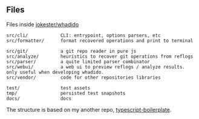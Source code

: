 ## Files

Files inside [jokester/whadido](https://github.com/jokester/whadido)

```text
src/cli/            CLI: entrypoint, options parsers, etc
src/formatter/      format recovered operations and print to terminal

src/git/            a git repo reader in pure js
src/analyze/        heuristics to recover git operations from reflogs
src/parser/         a quite limited parser combinator
src/webui/          a web ui to preview reflogs / analyze results. only useful when developing whadido.
src/vendor/         code for other repositories libraries

test/               test assets
tmp/                persisted test snapshots
docs/               docs
```

The structure is based on my another repo, [typescript-boilerplate](https://github.com/jokester/typescript-boilerplate/node-lib).
